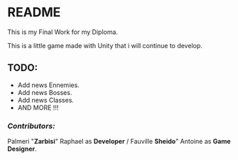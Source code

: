 # README #

This is my Final Work for my Diploma.

This is a little game made with Unity that i will continue to develop.


## **TODO:** ##

- Add news Ennemies.
- Add news Bosses.
- Add news Classes.
- AND MORE !!!



### *Contributors:* ###

Palmeri "**Zarbisi**" Raphael as **Developer** / Fauville **Sheido**" Antoine as **Game Designer**.